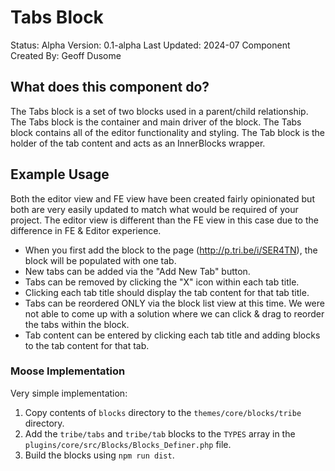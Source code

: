 # Tabs Block

Status: Alpha
Version: 0.1-alpha
Last Updated: 2024-07
Component Created By: Geoff Dusome

## What does this component do?

The Tabs block is a set of two blocks used in a parent/child relationship. The Tabs block is the container and main driver of the block. The Tabs block contains all of the editor functionality and styling. The Tab block is the holder of the tab content and acts as an InnerBlocks wrapper.

## Example Usage

Both the editor view and FE view have been created fairly opinionated but both are very easily updated to match what would be required of your project. The editor view is different than the FE view in this case due to the difference in FE & Editor experience. 

- When you first add the block to the page (http://p.tri.be/i/SER4TN), the block will be populated with one tab. 
- New tabs can be added via the "Add New Tab" button. 
- Tabs can be removed by clicking the "X" icon within each tab title.
- Clicking each tab title should display the tab content for that tab title.
- Tabs can be reordered ONLY via the block list view at this time. We were not able to come up with a solution where we can click & drag to reorder the tabs within the block.
- Tab content can be entered by clicking each tab title and adding blocks to the tab content for that tab.

### Moose Implementation

Very simple implementation:

1. Copy contents of `blocks` directory to the `themes/core/blocks/tribe` directory. 
2. Add the `tribe/tabs` and `tribe/tab` blocks to the `TYPES` array in the `plugins/core/src/Blocks/Blocks_Definer.php` file.
3. Build the blocks using `npm run dist`.